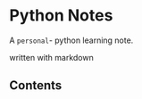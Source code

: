 # Python Notes

A `personal`- python learning note.

written with markdown



Contents
--------





